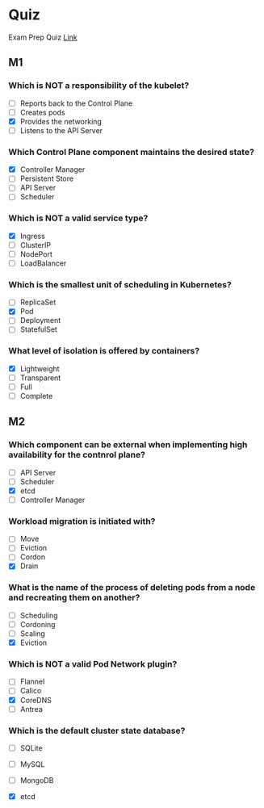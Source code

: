 # Quiz

Exam Prep Quiz [Link](https://zahariev.pro/q/k8s/index.php)

## M1

### Which is NOT a responsibility of the kubelet?
 - [ ] Reports back to the Control Plane
 - [ ] Creates pods
 - [x] Provides the networking
 - [ ] Listens to the API Server

### Which Control Plane component maintains the desired state?
 - [x] Controller Manager
 - [ ] Persistent Store
 - [ ] API Server
 - [ ] Scheduler

### Which is NOT a valid service type?
 - [x] Ingress
 - [ ] ClusterIP
 - [ ] NodePort
 - [ ] LoadBalancer

### Which is the smallest unit of scheduling in Kubernetes?
 - [ ] ReplicaSet
 - [x] Pod
 - [ ] Deployment
 - [ ] StatefulSet

### What level of isolation is offered by containers?
 - [x] Lightweight
 - [ ] Transparent
 - [ ] Full
 - [ ] Complete

## M2

### Which component can be external when implementing high availability for the contnrol plane?
 - [ ] API Server
 - [ ] Scheduler
 - [x] etcd
 - [ ] Controller Manager

### Workload migration is initiated with?
 - [ ] Move
 - [ ] Eviction
 - [ ] Cordon
 - [x] Drain

### What is the name of the process of deleting pods from a node and recreating them on another?
 - [ ] Scheduling
 - [ ] Cordoning
 - [ ] Scaling
 - [x] Eviction

### Which is NOT a valid Pod Network plugin?
 - [ ] Flannel
 - [ ] Calico
 - [x] CoreDNS
 - [ ] Antrea

### Which is the default cluster state database?
 - [ ] SQLite
 - [ ] MySQL
 - [ ] MongoDB
 - [x] etcd

